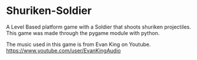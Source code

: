 # Shuriken-Soldier

A Level Based platform game with a Soldier that shoots shuriken projectiles.
This game was made through the pygame module with python.

The music used in this game is from Evan King on Youtube.
https://www.youtube.com/user/EvanKingAudio

